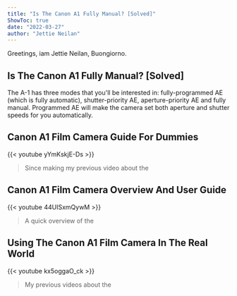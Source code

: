 ```yaml
---
title: "Is The Canon A1 Fully Manual? [Solved]"
ShowToc: true 
date: "2022-03-27"
author: "Jettie Neilan" 
---
```


Greetings, iam Jettie Neilan, Buongiorno.
## Is The Canon A1 Fully Manual? [Solved]
The A-1 has three modes that you'll be interested in: fully-programmed AE (which is fully automatic), shutter-priority AE, aperture-priority AE and fully manual. Programmed AE will make the camera set both aperture and shutter speeds for you automatically.

## Canon A1 Film Camera Guide For Dummies
{{< youtube yYmKskjE-Ds >}}
>Since making my previous video about the 

## Canon A1 Film Camera Overview And User Guide
{{< youtube 44UISxmQywM >}}
>A quick overview of the 

## Using The Canon A1 Film Camera In The Real World
{{< youtube kx5oggaO_ck >}}
>My previous videos about the 

